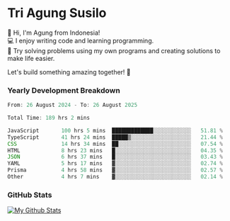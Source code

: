 # Tri Agung Susilo

👋 Hi, I'm Agung from Indonesia!<br>
💻 I enjoy writing code and learning programming.<br>
🧠 Try solving problems using my own programs and creating solutions to make life easier.

Let's build something amazing together! 🚀

### Yearly Development Breakdown

<!--START_SECTION:waka-->

```TypeScript JavaScript PHP
From: 26 August 2024 - To: 26 August 2025

Total Time: 189 hrs 2 mins

JavaScript       100 hrs 5 mins  █████████████░░░░░░░░░░░░   51.81 %
TypeScript       41 hrs 24 mins  █████▒░░░░░░░░░░░░░░░░░░░   21.44 %
CSS              14 hrs 34 mins  ██░░░░░░░░░░░░░░░░░░░░░░░   07.54 %
HTML             8 hrs 23 mins   █░░░░░░░░░░░░░░░░░░░░░░░░   04.35 %
JSON             6 hrs 37 mins   █░░░░░░░░░░░░░░░░░░░░░░░░   03.43 %
YAML             5 hrs 17 mins   ▓░░░░░░░░░░░░░░░░░░░░░░░░   02.74 %
Prisma           4 hrs 58 mins   ▓░░░░░░░░░░░░░░░░░░░░░░░░   02.57 %
Other            4 hrs 7 mins    ▓░░░░░░░░░░░░░░░░░░░░░░░░   02.14 %
```

<!--END_SECTION:waka-->

### GitHub Stats

[![My Github Stats](https://github-readme-stats.vercel.app/api?username=triagung128&show_icons=true&hide=contribs,issues&count_private=true&theme=tokyonight)](https://github.com/triagung128)

<!-- [![Top Langs](https://github-readme-stats.vercel.app/api/top-langs/?username=triagung128&layout=compact)](https://github.com/triagung128) -->
